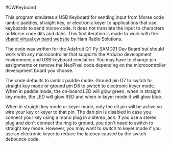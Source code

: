 #CWKeyboard

This program emulates a USB Keyboard for sending input from Morse code iambic paddles, straight key, or electronic keyer to applications that use keyboards to send morse code. It does not translate the input to characters or Morse code dits and dahs. This first iteration is made to work with the [vband virtual cw band website](https://hamradio.solutions/vband/) by Ham Radio Solutions.

The code was written for the Adafruit QT Py SAMD21 Dev Board but should work with any microcontroller that supports the Arduino development environment and USB keyboard emulation. You may have to change pin assignments or remove the NeoPixel code depending on the microcontroller development board you choose.

The code defaults to iambic paddle mode. Ground pin D7 to switch to straight key mode or ground pin D8 to switch to electronic keyer mode. When in paddle mode, the on-board LED will glow green, when in straight key mode, the LED will glow RED and when in keyer mode it will glow blue.

When in straight key mode or keyer mode, only the dit pin will be active so wire your key or keyer to that pin. The dah pin is disabled in case you connect your key using a mono plug in a stereo jack. If you use a stereo plug and don't connect the ring to ground, you don't need to switch to straight key mode. However, you may want to switch to keyer mode if you use an electronic keyer to reduce the latency caused by the switch debounce code.